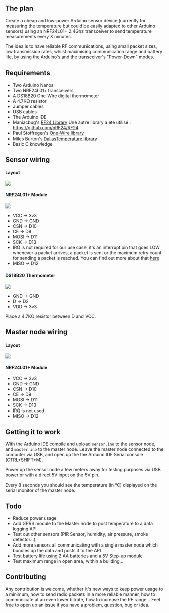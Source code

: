 ## The plan

Create a cheap and low-power Arduino sensor device (currently for measuring the temperature but could be easily adapted to other Arduino sensors) using an NRF24L01+ 2.4Ghz transceiver to send temperature measurements every X minutes.

The idea is to have reliable RF communications, using small packet sizes, low transmission rates, whilst maximising communication range and battery life, by using the Arduino's and the transceiver's "Power-Down" modes.

## Requirements
* Two Arduino Nanos
* Two NRF24L01+ transceivers
* A DS18B20 One-Wire digital thermometer
* A 4.7KΩ resistor
* Jumper cables
* USB cables
* The Arduino IDE
* Maniacbug's [RF24 Library](https://github.com/maniacbug/RF24)
  Une autre library a été utilisé : https://github.com/nRF24/RF24
* Paul Stoffregen's [One-Wire library](http://www.pjrc.com/teensy/arduino_libraries/OneWire.zip)
* Miles Burton's [DallasTemperature library](https://github.com/milesburton/Arduino-Temperature-Control-Library)
* Basic C knowledge

## Sensor wiring

#### Layout
![](http://i.imgur.com/KO40IwZ.png)

#### NRF24L01+ Module

![](http://g02.a.alicdn.com/kf/UT8_ZyHXolbXXagOFbXp/120207292/UT8_ZyHXolbXXagOFbXp.jpg)

* VCC -> 3v3
* GND -> GND
* CSN -> D10
* CE -> D9
* MOSI -> D11
* SCK -> D13
* IRQ is not required for our use case, it's an interrupt pin that goes LOW whenever a packet arrives, a packet is sent or the maximum retry count for sending a packet is reached. You can find out more about that [here](https://www.insidegadgets.com/2012/08/22/using-the-nrf24l01-wireless-module/)
* MISO -> D12

#### DS18B20 Thermometer

![](http://37.59.100.119/wp-content/uploads/DS18B20-pinout.jpg)

* GND -> GND
* D -> D2
* VDD -> 3v3

Place a 4.7KΩ resistor between D and VCC.

## Master node wiring

#### Layout

![](http://i.imgur.com/vb4ZlIy.png)

#### NRF24L01+ Module

* VCC -> 3v3
* GND -> GND
* CSN -> D10
* CE -> D9
* MOSI -> D11
* SCK -> D13
* IRQ is not used
* MISO -> D12

## Getting it to work

With the Arduino IDE compile and upload `sensor.ino` to the sensor node, and `master.ino` to the master node. Leave the master node connected to the computer via USB, and open up the the Arduino IDE Serial console (CTRL+SHIFT+M).

Power up the sensor node a few meters away for testing purposes via USB power or with a direct 5V input on the 5V pin.

Every 8 seconds you should see the temperature (in °C) displayed on the serial monitor of the master node.

## Todo

* Reduce power usage
* Add GPRS module to the Master node to post temperature to a data logging API
* Test out other sensors (PIR Sensor, humidity, air pressure, smoke detector...)
* Add more sensors all communicating with a single master node which bundles up the data and posts it to the API
* Test battery life using 2 AA batteries and a 5V Step-up module
* Test maximum range in open area, within a building...

## Contributing

Any contribution is welcome, whether it's new ways to keep power usage to a minimum, how to send radio packets in a more reliable manner, how to communicate at an even lower bitrate, how to increase the RF range... Feel free to open up an issue if you have a problem, question, bug or idea.
